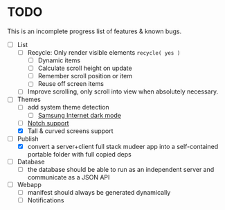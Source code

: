 # TODO

This is an incomplete progress list of features & known bugs.

* [ ] List
    * [ ] Recycle: Only render visible elements `recycle( yes )`
        * [ ] Dynamic items
        * [ ] Calculate scroll height on update
        * [ ] Remember scroll position or item
        * [ ] Reuse off screen items
	* [ ] Improve scrolling, only scroll into view when absolutely necessary.
* [ ] Themes
    * [ ] add system theme detection
        * [ ] [Samsung Internet dark mode](https://developer.samsung.com/internet/blog/en-us/2020/12/15/dark-mode-in-samsung-internet)
	* [ ] [Notch support](https://css-tricks.com/the-notch-and-css/)
	* [x] Tall & curved screens support

* [ ] Publish
	* [x] convert a server+client full stack mudeer app into a self-contained portable folder with full copied deps
	
* [ ] Database
	* [ ] the database should be able to run as an independent server and communicate as a JSON API

* [ ] Webapp
	* [ ] manifest should always be generated dynamically
	* [ ] Notifications